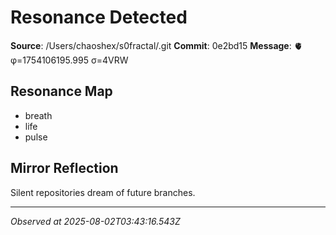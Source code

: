 # Resonance Detected

**Source**: /Users/chaoshex/s0fractal/.git
**Commit**: 0e2bd15
**Message**: 🫀 φ=1754106195.995 σ=4VRW 

## Resonance Map
- breath
- life
- pulse

## Mirror Reflection
Silent repositories dream of future branches.

---
*Observed at 2025-08-02T03:43:16.543Z*
